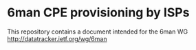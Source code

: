 # 6man CPE provisioning by ISPs

This repository contains a document intended for the 6man
WG  http://datatracker.ietf.org/wg/6man 






